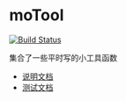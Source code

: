 # moTool

[![Build Status](https://travis-ci.org/mowatermelon/moTool.svg?branch=master)](https://travis-ci.org/mowatermelon/moTool)

集合了一些平时写的小工具函数

- [说明文档](https://mowatermelon.github.io/moTool/test/docs.html)
- [测试文档]( https://mowatermelon.github.io/moTool/test/test.html)
